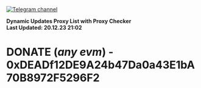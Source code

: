 [![Telegram channel](https://img.shields.io/endpoint?url=https://runkit.io/damiankrawczyk/telegram-badge/branches/master?url=https://t.me/n4z4v0d)](https://t.me/n4z4v0d) 

**Dynamic Updates Proxy List with Proxy Checker**  
**Last Updated: 20.12.23 21:02**

# DONATE (_any evm_) - 0xDEADf12DE9A24b47Da0a43E1bA70B8972F5296F2

